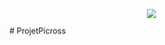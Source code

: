 <p align="center"><img src="https://github.com/bdi-carlo/ProjetPicross/blob/master/Docs/Images/LogoFinal.jpg" /></p>
# ProjetPicross
